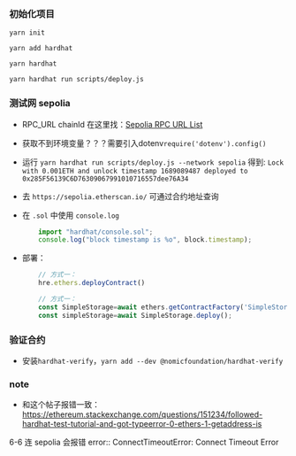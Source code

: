 
### 初始化项目
`yarn init`

`yarn add hardhat`

`yarn hardhat`

`yarn hardhat run scripts/deploy.js`

### 测试网 sepolia
* RPC_URL chainId 在这里找：[Sepolia RPC URL List](https://chainlist.org/chain/11155111)

* 获取不到环境变量？？？需要引入dotenv`require('dotenv').config()`

* 运行 `yarn hardhat run scripts/deploy.js --network sepolia` 得到:
`Lock with 0.001ETH and unlock timestamp 1689089487 deployed to 0x285F56139C6D76309067991010716557dee76A34`

* 去 `https://sepolia.etherscan.io/` 可通过合约地址查询

* 在 `.sol` 中使用 `console.log` 
    ```js
        import "hardhat/console.sol";
        console.log("block timestamp is %o", block.timestamp);
    ```
* 部署：
    ```js
        // 方式一：
        hre.ethers.deployContract()
    ```

    ```js
        // 方式一：
        const SimpleStorage=await ethers.getContractFactory('SimpleStorage')
        const simpleStorage=await SimpleStorage.deploy();
    ```
### 验证合约

* 安装`hardhat-verify`，`yarn add --dev @nomicfoundation/hardhat-verify`
### note

* 和这个帖子报错一致：https://ethereum.stackexchange.com/questions/151234/followed-hardhat-test-tutorial-and-got-typeerror-0-ethers-1-getaddress-is

6-6 
连 sepolia 会报错 error:: ConnectTimeoutError: Connect Timeout Error
